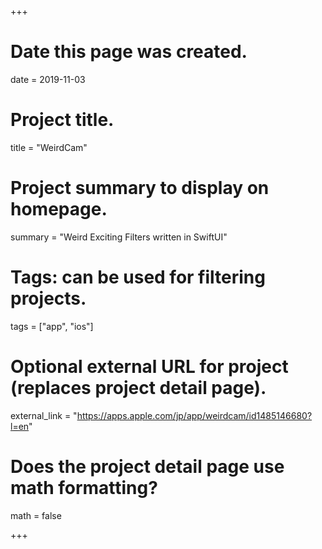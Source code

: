 +++
# Date this page was created.
date = 2019-11-03

# Project title.
title = "WeirdCam"

# Project summary to display on homepage.
summary = "Weird Exciting Filters written in SwiftUI"

# Tags: can be used for filtering projects.
tags = ["app", "ios"]

# Optional external URL for project (replaces project detail page).
external_link = "https://apps.apple.com/jp/app/weirdcam/id1485146680?l=en"

# Does the project detail page use math formatting?
math = false

+++
